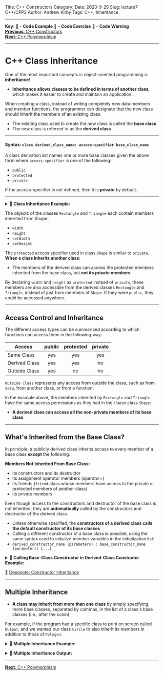Title: C++ Constructors
Category: 
Date: 2020-9-29
Slug: lecture7-C++/CPP2
Author: Andrew Kirby
Tags: C++, Inheritance

---
**Key:** 
:large_orange_diamond: - **Code Example** 
:large_blue_diamond: - **Code Exercise** 
:red_circle: - **Code Warning**  
[**Previous**: C++ Constructors]({filename}CPP-1-Constructors.md)  
[**Next**: C++ Polymorphism]({filename}../../lecture8/C++/CPP-3-Polymorphism.md)

---
# C++ Class Inheritance
One of the most important concepts in object-oriented programming is **inheritance**!  

- **Inheritance allows classes to be defined in terms of another class**, which makes it easier to create and maintain an application.

When creating a class, instead of writing completely new data members and member functions, the programmer can designate that the new class should inherit the members of an existing class. 

- The existing class used to create the new class is called the **base class**
- The new class is referred to as the **derived class**

---
#### Syntax: ```class derived_class_name: access-specifier base_class_name```
 A class derivation list names one or more base classes given the above form where `access-specifier` is one of the following:

 - `public`
 - `protected`
 - `private`  
 
If the access-specifier is not defined, then it is **private** by default.

---
**<details><summary>:large_orange_diamond: Class Inheritance Example:</summary>**
<p>
 
```C++
#include <stdio.h>

// Base Class
class Shape {
   public:
      void setWidth(double w){
         width = w;
      }
      void setHeight(double h){
         height = h;
      }
      
   protected:
      double width;
      double height;
}

// Derived Class
class Rectangle : public Shape {
   public:
      double area(){ 
         return (width * height); 
      }
}

// Derived Class
class Triangle : public Shape {
  public:
    double area(){
      return (0.5 * width * height);
    }
};

int main(void) {
   Rectangle rec;
   Triangle tri;
 
   rec.setWidth(5.0);
   rec.setHeight(7.2);
   
   tri.setWidth(5.0);
   tri.setHeight(7.2);

   // Print the area of the object
   printf("Rectangle total area: %f\n",rec.area());
   printf("Triangle  total area: %f\n",tri.area());

   return 0;
}
```
</p>
</details>

The objects of the classes `Rectangle` and `Triangle` each contain members inherited from Shape: 

- `width`
- `height`
- `setWidth`
- `setHeight`

The `protected` access specifier used in class `Shape` is similar to `private`.  
**When a class inherits another class:**

- The members of the derived class can access the protected members inherited from the base class, but **not its private members**

By declaring `width` and `height` as `protected` instead of `private`, these members are also accessible from the derived classes `Rectangle` and `Triangle`, instead of just from members of `Shape`. If they were `public`, they could be accessed anywhere.

---
## Access Control and Inheritance
The different access types can be summarized according to which functions can access them in the following way:  

| Access        | **public** | **protected** | **private**|
|---------------|:----------:|:-------------:|:----------:|
| Same Class    | yes        | yes           | yes        |
| Derived Class | yes        | yes           | no         |
| Outside Class | yes        | no            | no         |

`Outside Class` represents any access from outside the class, such as from `main`, from another class, or from a function.

In the example above, the members inherited by `Rectangle` and `Triangle` have the same access permissions as they had in their base class `Shape`:  

- **A derived class can access all the non-private members of its base class**

---
## What's Inherited from the Base Class?
In principle, a publicly derived class inherits access to every member of a base class **except** the following.

**Members Not Inherited From Base Class:**

- its constructors and its destructor
- its assignment operator members (operator=)
- its friends (`friend` class whose members have access to the private or protected members of another class)
- its private members

Even though access to the constructors and destructor of the base class is not inherited, they are **automatically** called by the constructors and destructor of the derived class.

- Unless otherwise specified, the **constructors of a derived class calls the default constructor of its base classes**
- Calling a different constructor of a base class is possible, using the same syntax used to initialize member variables in the initialization list:
- `derived_constructor_name (parameters) : base_constructor_name (parameters) {...}`


**<details><summary>:large_orange_diamond: Calling Base-Class Constructor in Derived-Class Constuctor Example:</summary>**
<p>
 
```C++
#include <iostream>

class Polygon {
  protected:
    int a;
  public:
    // default constructor
    Polygon() : a(0) {
      std::cout << "Polygon default contructor called!\n";
    }
    // constructor with input argument
    Polygon(int a_) : a(a_) {
      std::cout << "Polygon input contructor called!\n";
    }
};

class Circle : public Polygon {
  public:
    // default constructor
    Circle() {
      std::cout << "Circle default contructor called!\n";
    }
    // constructor with input argument
    Circle(int a_) : Polygon(a_) {
      std::cout << "Circle intput contructor called!\n";
    }
};

int main(){
  Polygon shape(1); std::cout << std::endl;
  Circle circ1(2); std::cout << std::endl;
  Circle circ2;
  return 0;
}
```
**Question:** What's the output of the above `main` function?  
**<details><summary>Answer</summary>**
<p>
 
```
Polygon input contructor called!

Polygon input contructor called!
Circle intput contructor called!

Polygon default contructor called!
Circle default contructor called!
```
</p>
</details>
</p>
</details>

:large_orange_diamond: [Deepnote: Constructor Inheritance](https://deepnote.com/project/fdeed75f-9b4a-428c-8bb7-3766103008ee)  

---
## Multiple Inheritance
- **A class may inherit from more than one class** by simply specifying more base classes, separated by commas, in the list of a class's base classes (i.e., after the colon)


For example, if the program had a specific class to print on screen called `Output`, and we wanted our class `Circle` to also inherit its members in addition to those of `Polygon`:  
**<details><summary>:large_orange_diamond: Multiple Inheritance Example:</summary>**
<p>
 
```C++
#include <iostream>

class Polygon {
  protected:
    int a;
  public:
    Polygon() : a(999) {}
    Polygon(int a_) : a(a_) {}
};

class Output {
  public:
    void print(int v){
      std::cout << "Value: " << v << std::endl;
    }
};

class Circle : public Polygon, public Output {
  public:
    Circle() {}
    Circle(int a_) : Polygon(a_) {}
    
    // method
    int get_a(){return a;}
};

int main(){
  Circle circ1(2);
  Circle circ2;
  
  circ1.print(circ1.get_a());
  circ2.print(circ2.get_a());
  return 0;
}
```
</p>
</details>

**<details><summary>:large_orange_diamond: Multiple Inheritance Output:</summary>**
<p>
 
```
Value: 2
Value: 999
```
</p>
</details>

---
[**Next**: C++ Polymorphism]({filename}../../lecture8/C++/CPP-3-Polymorphism.md)


